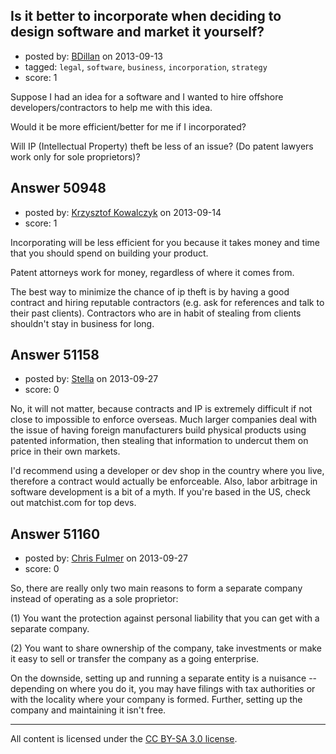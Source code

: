 ## Is it better to incorporate when deciding to design software and market it yourself?

- posted by: [BDillan](https://stackexchange.com/users/-1/27823-bdillan) on 2013-09-13
- tagged: `legal`, `software`, `business`, `incorporation`, `strategy`
- score: 1

Suppose I had an idea for a software and I wanted to hire offshore developers/contractors to help me with this idea.

Would it be more efficient/better for me if I incorporated?

Will IP (Intellectual Property) theft be less of an issue? (Do patent lawyers work only for sole proprietors)?


## Answer 50948

- posted by: [Krzysztof Kowalczyk](https://stackexchange.com/users/-1/3945-krzysztof-kowalczyk) on 2013-09-14
- score: 1

Incorporating will be less efficient for you because it takes money and time that you should spend on building your product.

Patent attorneys work for money, regardless of where it comes from.

The best way to minimize the chance of ip theft is by having a good contract and hiring reputable contractors (e.g. ask for references and talk to their past clients). Contractors who are in habit of stealing from clients shouldn't stay in business for long.



## Answer 51158

- posted by: [Stella](https://stackexchange.com/users/-1/27549-stella) on 2013-09-27
- score: 0

<p>No, it will not matter, because contracts and IP is extremely difficult if not close to impossible to enforce overseas. Much larger companies deal with the issue of having foreign manufacturers build physical products using patented information, then stealing that information to undercut them on price in their own markets.</p>

<p>I'd recommend using a developer or dev shop in the country where you live, therefore a contract would actually be enforceable. Also, labor arbitrage in software development is a bit of a myth. If you're based in the US, check out matchist.com for top devs.</p>



## Answer 51160

- posted by: [Chris Fulmer](https://stackexchange.com/users/-1/17026-chris-fulmer) on 2013-09-27
- score: 0

<p>So, there are really only two main reasons to form a separate company instead of operating as a sole proprietor:</p>

<p>(1)  You want the protection against personal liability that you can get with a separate company.</p>

<p>(2)  You want to share ownership of the company, take investments or make it easy to sell or transfer the company as a going enterprise.</p>

<p>On the downside, setting up and running a separate entity is a nuisance -- depending on where you do it, you may have filings with tax authorities or with the locality where your company is formed.  Further, setting up the company and maintaining it isn't free.</p>




---

All content is licensed under the [CC BY-SA 3.0 license](https://creativecommons.org/licenses/by-sa/3.0/).
